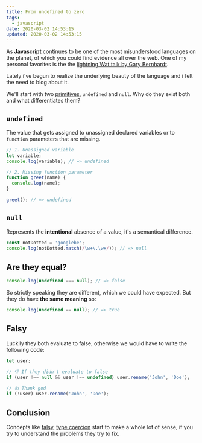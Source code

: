 ```yaml
---
title: From undefined to zero
tags:
  - javascript
date: 2020-03-02 14:53:15
updated: 2020-03-02 14:53:15
---
```



As **Javascript** continues to be one of the most misunderstood languages on the planet, of which you could find evidence all over the web. One of my personal favorites is the the [lightning Wat talk by Gary Bernhardt](https://www.destroyallsoftware.com/talks/wat).

Lately i've begun to realize the underlying beauty of the language and i felt the need to blog about it.

We'll start with two [primitives](https://developer.mozilla.org/en-US/docs/Glossary/Primitive), `undefined` and `null`. Why do they exist both and what differentiates them?

## `undefined`

The value that gets assigned to unassigned declared variables or to `function` parameters that are missing.

```js
// 1. Unassigned variable
let variable;
console.log(variable); // => undefined

// 2. Missing function parameter
function greet(name) {
  console.log(name);
}

greet(); // => undefined
```

## `null`

Represents the **intentional** absence of a value, it's a semantical difference.

```js
const notDotted = 'googlebe';
console.log(notDotted.match(/\w+\.\w+/)); // => null
```

## Are they equal?

```js
console.log(undefined === null); // => false
```

So strictly speaking they are different, which we could have expected. But they do have **the same meaning** so:

```js
console.log(undefined == null); // => true
```

## Falsy

Luckily they both evaluate to false, otherwise we would have to write the following code:

```js
let user;

// 👎 If they didn't evaluate to false
if (user !== null && user !== undefined) user.rename('John', 'Doe');

// 👍 Thank god
if (!user) user.rename('John', 'Doe');
```

## Conclusion

Concepts like [falsy](https://developer.mozilla.org/nl/docs/Glossary/Falsy), [type coercion](https://developer.mozilla.org/nl/docs/Glossary/Type_coercion) start to make a whole lot of sense, if you try to understand the problems they try to fix.
